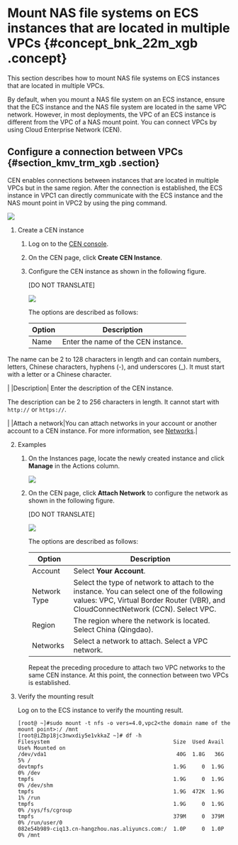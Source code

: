 # Mount NAS file systems on ECS instances that are located in multiple VPCs {#concept_bnk_22m_xgb .concept}

This section describes how to mount NAS file systems on ECS instances that are located in multiple VPCs.

By default, when you mount a NAS file system on an ECS instance, ensure that the ECS instance and the NAS file system are located in the same VPC network. However, in most deployments, the VPC of an ECS instance is different from the VPC of a NAS mount point. You can connect VPCs by using Cloud Enterprise Network \(CEN\).

## Configure a connection between VPCs {#section_kmv_trm_xgb .section}

CEN enables connections between instances that are located in multiple VPCs but in the same region. After the connection is established, the ECS instance in VPC1 can directly communicate with the ECS instance and the NAS mount point in VPC2 by using the ping command.

![](http://static-aliyun-doc.oss-cn-hangzhou.aliyuncs.com/assets/img/132139/155375161339613_en-US.png)

1.  Create a CEN instance
    1.  Log on to the [CEN console](https://cen.console.aliyun.com/).
    2.  On the CEN page, click **Create CEN Instance**.
    3.  Configure the CEN instance as shown in the following figure.

        \[DO NOT TRANSLATE\]

        ![](http://static-aliyun-doc.oss-cn-hangzhou.aliyuncs.com/assets/img/132139/155375161339616_en-US.png)

        The options are described as follows:

        |Option|Description|
        |------|-----------|
        |Name| Enter the name of the CEN instance.

 The name can be 2 to 128 characters in length and can contain numbers, letters, Chinese characters, hyphens \(-\), and underscores \(\_\). It must start with a letter or a Chinese character.

 |
        |Description| Enter the description of the CEN instance.

 The description can be 2 to 256 characters in length. It cannot start with `http://` or `https://`.

 |
        |Attach a network|You can attach networks in your account or another account to a CEN instance. For more information, see [Networks](https://help.aliyun.com/document_detail/66001.html#concept-gbk-1mh-tdb).|

2.  Examples
    1.  On the Instances page, locate the newly created instance and click **Manage** in the Actions column.

        ![](http://static-aliyun-doc.oss-cn-hangzhou.aliyuncs.com/assets/img/132139/155375161339619_en-US.png)

    2.  On the CEN page, click **Attach Network** to configure the network as shown in the following figure.

        \[DO NOT TRANSLATE\]

        ![](http://static-aliyun-doc.oss-cn-hangzhou.aliyuncs.com/assets/img/132139/155375161339622_en-US.png)

        The options are described as follows:

        |Option|Description|
        |------|-----------|
        |Account|Select **Your Account**.|
        |Network Type|Select the type of network to attach to the instance. You can select one of the following values: VPC, Virtual Border Router \(VBR\), and CloudConnectNetwork \(CCN\). Select VPC.|
        |Region|The region where the network is located. Select China \(Qingdao\).|
        |Networks|Select a network to attach. Select a VPC network.|

        Repeat the preceding procedure to attach two VPC networks to the same CEN instance. At this point, the connection between two VPCs is established.

3.  Verify the mounting result

    Log on to the ECS instance to verify the mounting result.

    ```
    [root@ ~]#sudo mount -t nfs -o vers=4.0,vpc2<the domain name of the mount point>:/ /mnt
    [root@iZbp18jc3nwxdiy5e1vkkaZ ~]# df -h
    Filesystem                                       Size  Used Avail Use% Mounted on
    /dev/vda1                                         40G  1.8G   36G   5% /
    devtmpfs                                         1.9G     0  1.9G   0% /dev
    tmpfs                                            1.9G     0  1.9G   0% /dev/shm
    tmpfs                                            1.9G  472K  1.9G   1% /run
    tmpfs                                            1.9G     0  1.9G   0% /sys/fs/cgroup
    tmpfs                                            379M     0  379M   0% /run/user/0
    082e54b989-ciq13.cn-hangzhou.nas.aliyuncs.com:/  1.0P     0  1.0P   0% /mnt
    ```


